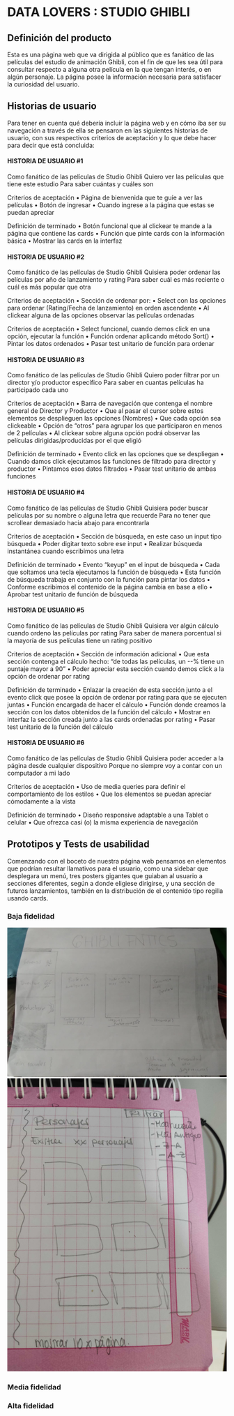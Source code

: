 # DATA LOVERS : STUDIO GHIBLI

## Definición del producto

Esta es una página web que va dirigida al público que es fanático de las películas del estudio de animación Ghibli, con el fin de que les sea útil para consultar respecto a alguna otra película en la que tengan interés, o en algún personaje. La página posee la información necesaria para satisfacer la curiosidad del usuario.

## Historias de usuario

Para tener en cuenta qué  debería incluir la página web y en cómo iba ser su navegación a través de ella se pensaron en las siguientes historias de usuario, con sus respectivos criterios de aceptación y lo que debe hacer para decir que está concluida:

#### HISTORIA DE USUARIO #1 
Como fanático de las películas de Studio Ghibli
Quiero ver las películas que tiene este estudio
Para saber cuántas y cuáles son

Criterios de aceptación
•	Página de bienvenida que te guíe a ver las películas
•	Botón de ingresar
•	Cuando ingrese a la página que estas se puedan apreciar

Definición de terminado
•	Botón funcional que al clickear te mande a la página que contiene las cards
•	Función que pinte cards con la información básica
•	Mostrar las cards en la interfaz


#### HISTORIA DE USUARIO #2
Como fanático de las películas de Studio Ghibli
Quisiera poder ordenar las películas por año de lanzamiento y rating
Para saber cuál es más reciente o cuál es más popular que otra

Criterios de aceptación
•	Sección de ordenar por: 
•	Select con las opciones para ordenar (Rating/Fecha de lanzamiento) en orden ascendente
•	Al clickear alguna de las opciones observar las películas ordenadas

Criterios de aceptación
•	Select funcional, cuando demos click en una opción, ejecutar la función
•	Función ordenar aplicando método Sort()
•	Pintar los datos ordenados
•	Pasar test unitario de función para ordenar


#### HISTORIA DE USUARIO #3
Como fanático de las películas de Studio Ghibli
Quiero poder filtrar por un director y/o productor específico
Para saber en cuantas películas ha participado cada uno

Criterios de aceptación
•	Barra de navegación que contenga el nombre general de Director y Productor
•	Que al pasar el cursor sobre estos elementos se desplieguen las opciones (Nombres)
•	Que cada opción sea clickeable
•	Opción de “otros” para agrupar los que participaron en menos de 2 películas
•	Al clickear sobre alguna opción podrá observar las películas dirigidas/producidas por el que eligió

Definición de terminado
•	Evento click en las opciones que se despliegan
•	Cuando damos click ejecutamos las funciones de filtrado para director y productor
•	Pintamos esos datos filtrados
•	Pasar test unitario de ambas funciones


#### HISTORIA DE USUARIO #4
Como fanático de las películas de Studio Ghibli
Quisiera poder buscar películas por su nombre o alguna letra que recuerde
Para no tener que scrollear demasiado hacia abajo para encontrarla 

Criterios de aceptación
•	Sección de búsqueda, en este caso un input tipo búsqueda
•	Poder digitar texto sobre ese input
•	Realizar búsqueda instantánea cuando escribimos una letra

Definición de terminado
•	Evento “keyup” en el input de búsqueda
•	Cada que soltamos una tecla ejecutamos la función de búsqueda
•	Esta función de búsqueda trabaja en conjunto con la función para pintar los datos
•	Conforme escribimos el contenido de la página cambia en base a ello
•	Aprobar test unitario de función de búsqueda

#### HISTORIA DE USUARIO #5
Como fanático de las películas de Studio Ghibli
Quisiera ver algún cálculo cuando ordeno las películas por rating
Para saber de manera porcentual si la mayoría de sus películas tiene un rating positivo  

Criterios de aceptación
•	Sección de información adicional 
•	Que esta sección contenga el cálculo hecho: “de todas las películas, un --% tiene un puntaje mayor a 90”
•	Poder apreciar esta sección cuando demos click a la opción de ordenar por rating

Definición de terminado
•	Enlazar la creación de esta sección junto a el evento click que posee la opción de ordenar por rating para que se ejecuten juntas
•	Función encargada de hacer el cálculo
•	Función donde creamos la sección con los datos obtenidos de la función del cálculo
•	Mostrar en interfaz la sección creada junto a las cards ordenadas por rating
•	Pasar test unitario de la función del cálculo 

#### HISTORIA DE USUARIO #6
Como fanático de las películas de Studio Ghibli
Quisiera poder acceder a la página desde cualquier dispositivo
Porque no siempre voy a contar con un computador a mi lado

Criterios de aceptación
•	Uso de media queries para definir el comportamiento de los estilos
•	Que los elementos se puedan apreciar cómodamente a la vista

Definición de terminado
•	Diseño responsive adaptable a una Tablet o celular
•	Que ofrezca casi (o) la misma experiencia de navegación

## Prototipos y Tests de usabilidad 

Comenzando con el boceto de nuestra página web pensamos en elementos que podrían resultar llamativos para el usuario, como una sidebar que desplegara un menú, tres posters gigantes que guiaban al usuario a secciones diferentes, según a donde eligiese dirigirse, y una sección de futuros lanzamientos, también en la distribución de el contenido tipo regilla usando cards.

### Baja fidelidad
![prototipo baja fidelidad](src/readmeimg/baja.png)
![prototipo baja fidelidad](src/readmeimg/baja2.jpg)


### Media fidelidad
### Alta fidelidad
